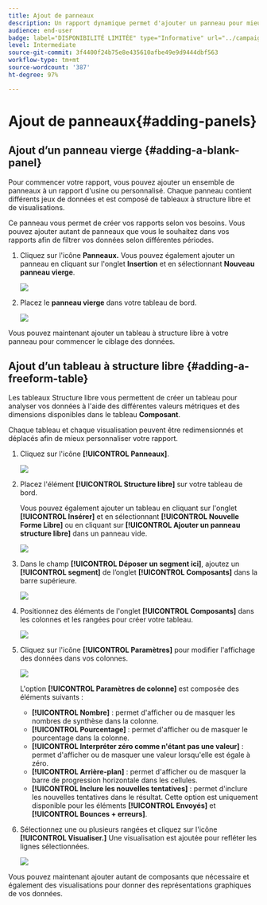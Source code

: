 ```yaml
---
title: Ajout de panneaux
description: Un rapport dynamique permet d'ajouter un panneau pour mieux filtrer les données selon la période choisie.
audience: end-user
badge: label="DISPONIBILITÉ LIMITÉE" type="Informative" url="../campaign-standard-migration-home.md" tooltip="Limité aux utilisateurs migrés Campaign Standard"
level: Intermediate
source-git-commit: 3f4400f24b75e8e435610afbe49e9d9444dbf563
workflow-type: tm+mt
source-wordcount: '387'
ht-degree: 97%

---
```


# Ajout de panneaux{#adding-panels}

## Ajout d’un panneau vierge {#adding-a-blank-panel}

Pour commencer votre rapport, vous pouvez ajouter un ensemble de panneaux à un rapport d&#39;usine ou personnalisé. Chaque panneau contient différents jeux de données et est composé de tableaux à structure libre et de visualisations.

Ce panneau vous permet de créer vos rapports selon vos besoins. Vous pouvez ajouter autant de panneaux que vous le souhaitez dans vos rapports afin de filtrer vos données selon différentes périodes.

1. Cliquez sur l&#39;icône **Panneaux.** Vous pouvez également ajouter un panneau en cliquant sur l&#39;onglet **Insertion** et en sélectionnant **Nouveau panneau vierge**.

   ![](assets/dynamic_report_panel_1.png)

1. Placez le **panneau vierge** dans votre tableau de bord.

   ![](assets/dynamic_report_panel.png)

Vous pouvez maintenant ajouter un tableau à structure libre à votre panneau pour commencer le ciblage des données.

## Ajout d’un tableau à structure libre {#adding-a-freeform-table}

Les tableaux Structure libre vous permettent de créer un tableau pour analyser vos données à l&#39;aide des différentes valeurs métriques et des dimensions disponibles dans le tableau **Composant**.

Chaque tableau et chaque visualisation peuvent être redimensionnés et déplacés afin de mieux personnaliser votre rapport.

1. Cliquez sur l&#39;icône **[!UICONTROL Panneaux]**.

   ![](assets/dynamic_report_panel_1.png)

1. Placez l&#39;élément **[!UICONTROL Structure libre]** sur votre tableau de bord.

   Vous pouvez également ajouter un tableau en cliquant sur l&#39;onglet **[!UICONTROL Insérer]** et en sélectionnant **[!UICONTROL Nouvelle Forme Libre]** ou en cliquant sur **[!UICONTROL Ajouter un panneau structure libre]** dans un panneau vide.

   ![](assets/dynamic_report_panel_2.png)

1. Dans le champ **[!UICONTROL Déposer un segment ici]**, ajoutez un **[!UICONTROL segment]** de l’onglet **[!UICONTROL Composants]** dans la barre supérieure.

   ![](assets/dynamic_report_panel_3.png)

1. Positionnez des éléments de l&#39;onglet **[!UICONTROL Composants]** dans les colonnes et les rangées pour créer votre tableau.

   ![](assets/dynamic_report_freeform_3.png)

1. Cliquez sur l&#39;icône **[!UICONTROL Paramètres]** pour modifier l&#39;affichage des données dans vos colonnes.

   ![](assets/dynamic_report_freeform_4.png)

   L&#39;option **[!UICONTROL Paramètres de colonne]** est composée des éléments suivants :

   * **[!UICONTROL Nombre]** : permet d&#39;afficher ou de masquer les nombres de synthèse dans la colonne.
   * **[!UICONTROL Pourcentage]** : permet d&#39;afficher ou de masquer le pourcentage dans la colonne.
   * **[!UICONTROL Interpréter zéro comme n&#39;étant pas une valeur]** : permet d&#39;afficher ou de masquer une valeur lorsqu&#39;elle est égale à zéro.
   * **[!UICONTROL Arrière-plan]** : permet d&#39;afficher ou de masquer la barre de progression horizontale dans les cellules.
   * **[!UICONTROL Inclure les nouvelles tentatives]** : permet d&#39;inclure les nouvelles tentatives dans le résultat. Cette option est uniquement disponible pour les éléments **[!UICONTROL Envoyés]** et **[!UICONTROL Bounces + erreurs]**.

1. Sélectionnez une ou plusieurs rangées et cliquez sur l&#39;icône **[!UICONTROL Visualiser.]** Une visualisation est ajoutée pour refléter les lignes sélectionnées.

   ![](assets/dynamic_report_freeform_5.png)

Vous pouvez maintenant ajouter autant de composants que nécessaire et également des visualisations pour donner des représentations graphiques de vos données.
